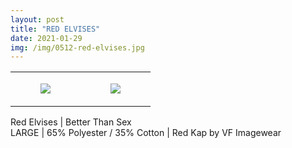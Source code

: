 ```yaml
---
layout: post
title: "RED ELVISES"
date: 2021-01-29
img: /img/0512-red-elvises.jpg
---
```




<table style="width:100%;"><tr><td style="vertical-align:top;">
      <figure class="tmblr-full" data-orig-height="2048" data-orig-width="1365" data-orig-src="https://concertshirts.netlify.app/shirts/0512/0512-01.jpg"><img src="https://64.media.tumblr.com/6c404e9c96f48dd249be22581888941d/33c9895392f7bbe1-65/s540x810/690f322bfb8d308550266f2351d449c7eebd9686.jpg" data-orig-height="2048" data-orig-width="1365" data-orig-src="https://concertshirts.netlify.app/shirts/0512/0512-01.jpg"/></figure></td>
    <td style="vertical-align:top;">
      <figure class="tmblr-full" data-orig-height="2048" data-orig-width="1365" data-orig-src="https://concertshirts.netlify.app/shirts/0512/0512-02.jpg"><img src="https://64.media.tumblr.com/9b9dd6da46d0d2b3427b89a01ab1e3a3/33c9895392f7bbe1-2a/s540x810/755b98a35008df2e8b1466b967d8a4ad01ef6b36.jpg" data-orig-height="2048" data-orig-width="1365" data-orig-src="https://concertshirts.netlify.app/shirts/0512/0512-02.jpg"/></figure></td>
  </tr></table><p>
  Red Elvises | Better Than Sex<br/>LARGE | 65% Polyester / 35% Cotton | Red Kap by VF Imagewear
</p>
